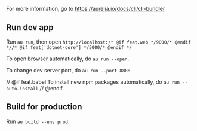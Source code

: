 For more information, go to https://aurelia.io/docs/cli/cli-bundler

## Run dev app

Run `au run`, then open `http://localhost:/* @if feat.web */9000/* @endif *//* @if feat['dotnet-core'] */5000/* @endif */`

To open browser automatically, do `au run --open`.

To change dev server port, do `au run --port 8888`.

// @if feat.babel
To install new npm packages automatically, do `au run --auto-install`
// @endif

## Build for production

Run `au build --env prod`.
